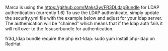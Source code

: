 Marca is using the https://github.com/Maks3w/FR3DLdapBundle for LDAP authentication (currently 1.6)
To use the LDAP authenticate, simply update the security.yml file with the example below and adjust for your ldap server.  
The authenication will be "chained" which means that if the ldap auth fails it will roll over to the fosuserbundle for authentication.

fr3d_ldap bundle require the php ext-ldap:  sudo yum install php-ldap on RedHat
